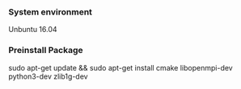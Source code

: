 ### System environment
Unbuntu 16.04

### Preinstall Package

sudo apt-get update && sudo apt-get install cmake libopenmpi-dev python3-dev zlib1g-dev


###
